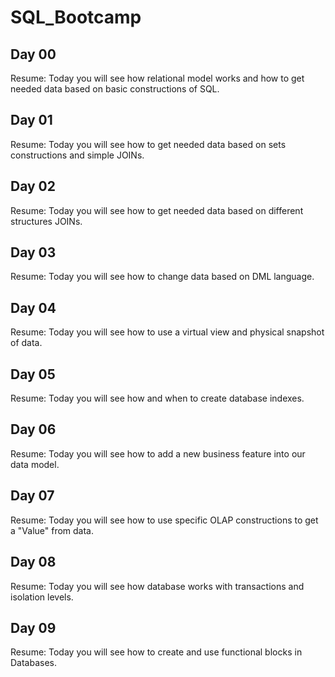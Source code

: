 # SQL_Bootcamp

## Day 00
Resume: Today you will see how relational model works and how to get needed data based on basic constructions of SQL.

## Day 01
Resume: Today you will see how to get needed data based on sets constructions and simple JOINs.

## Day 02
Resume: Today you will see how to get needed data based on different structures JOINs.

## Day 03
Resume: Today you will see how to change data based on DML language.

## Day 04
Resume: Today you will see how to use a virtual view and physical snapshot of data.

## Day 05
Resume: Today you will see how and when to create database indexes.

## Day 06
Resume: Today you will see how to add a new business feature into our data model.

## Day 07
Resume: Today you will see how to use specific OLAP constructions to get a "Value" from data.

## Day 08
Resume: Today you will see how database works with transactions and isolation levels.

## Day 09
Resume: Today you will see how to create and use functional blocks in Databases.
